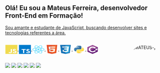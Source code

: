 ## Olá! Eu sou a Mateus Ferreira, desenvolvedor Front-End em Formação!
<div align="center">
  <a href="https://github.com/MateusProDev">
</div>

Sou amante e estudante de JavaScript, buscando desenvolver sites e tecnologias referentes a área.

<div style="display: inline_block"><br>
  <img align="center" alt="MATEUS-Js" height="30" width="40" src="https://raw.githubusercontent.com/devicons/devicon/master/icons/javascript/javascript-plain.svg">
  <img align="center" alt="MATEUS-Ts" height="30" width="40" src="https://raw.githubusercontent.com/devicons/devicon/master/icons/typescript/typescript-plain.svg">
  <img align="center" alt="MATEUS-React" height="30" width="40" src="https://raw.githubusercontent.com/devicons/devicon/master/icons/react/react-original.svg">
  <img align="center" alt="MATEUS-HTML" height="30" width="40" src="https://raw.githubusercontent.com/devicons/devicon/master/icons/html5/html5-original.svg">
  <img align="center" alt="MATEUS-CSS" height="30" width="40" src="https://raw.githubusercontent.com/devicons/devicon/master/icons/css3/css3-original.svg">
  <img align="center" alt="MATEUS-Python" height="30" width="40" src="https://raw.githubusercontent.com/devicons/devicon/master/icons/python/python-original.svg">
  <img align="center" alt="MATEUS-Csharp" height="30" width="40" src="https://raw.githubusercontent.com/devicons/devicon/master/icons/csharp/csharp-original.svg">
  <img align="right" alt="MATEUS-pic" height="150" style="border-radius:50px;" src="https://shadow-cv-activity4tlimit-1251316161.cos.ap-shanghai.myqcloud.com/folder7/activity/me_in_comics/share/ba9c0ce2da99ab475add18b304a949c6_x5m6y.jpg?sign=q-sign-algorithm%3Dsha1%26q-ak%3DAKIDmKchHz54FBtKUKDSO6atwjIzLRH0hOcZ%26q-sign-time%3D1682014889%3B1682360489%26q-key-time%3D1682014889%3B1682360489%26q-header-list%3Dhost%26q-url-param-list%3D%26q-signature%3D0b62690f421d496e96647abfa649a7eff0bab656](https://shadow-cv-activity4tlimit-1251316161.cos.ap-shanghai.myqcloud.com/folder7/activity/me_in_comics/share/ba9c0ce2da99ab475add18b304a949c6_x5m6y.jpg?sign=q-sign-algorithm%3Dsha1%26q-ak%3DAKIDmKchHz54FBtKUKDSO6atwjIzLRH0hOcZ%26q-sign-time%3D1682014889%3B1682360489%26q-key-time%3D1682014889%3B1682360489%26q-header-list%3Dhost%26q-url-param-list%3D%26q-signature%3D0b62690f421d496e96647abfa649a7eff0bab656)](https://shadow-cv-activity4tlimit-1251316161.cos.ap-shanghai.myqcloud.com/folder7/activity/me_in_comics/share/ba9c0ce2da99ab475add18b304a949c6_x5m6y.jpg?sign=q-sign-algorithm%3Dsha1%26q-ak%3DAKIDmKchHz54FBtKUKDSO6atwjIzLRH0hOcZ%26q-sign-time%3D1682014889%3B1682360489%26q-key-time%3D1682014889%3B1682360489%26q-header-list%3Dhost%26q-url-param-list%3D%26q-signature%3D0b62690f421d496e96647abfa649a7eff0bab656)">
</div>
  
  ##
 
<div> 
  <a href="#" target="_blank"><img src="https://img.shields.io/badge/YouTube-FF0000?style=for-the-badge&logo=youtube&logoColor=white" target="_blank"></a>
  <a href="#" target="_blank"><img src="https://img.shields.io/badge/-Instagram-%23E4405F?style=for-the-badge&logo=instagram&logoColor=white" target="_blank"></a>
 	<a href="#" target="_blank"><img src="https://img.shields.io/badge/Twitch-9146FF?style=for-the-badge&logo=twitch&logoColor=white" target="_blank"></a>
  <a href="#" target="_blank"><img src="https://img.shields.io/badge/Discord-7289DA?style=for-the-badge&logo=discord&logoColor=white" target="_blank"></a> 
  <a href = "#"><img src="https://img.shields.io/badge/-Gmail-%23333?style=for-the-badge&logo=gmail&logoColor=white" target="_blank"></a>
  <a href="#"_blank"><img src="https://img.shields.io/badge/-LinkedIn-%230077B5?style=for-the-badge&logo=linkedin&logoColor=white" target="_blank"></a> 
  
</div>
